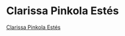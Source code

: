 # Clarissa Pinkola Estés

[Clarissa Pinkola Estés](https://wikipedia.org/wiki/Clarissa_Pinkola_Est_s)
